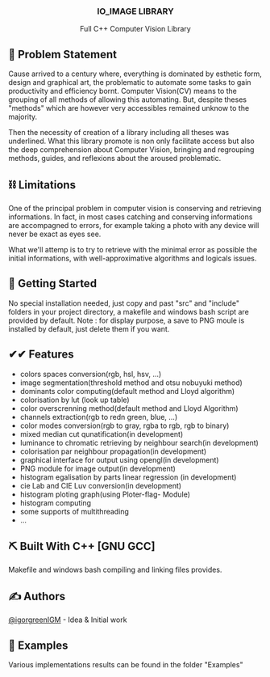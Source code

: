 <h3 align="center">IO_IMAGE LIBRARY</h3>

<p align="center"> Full C++ Computer Vision Library 
    <br> 
</p>

## 🧐 Problem Statement <a name = "problem_statement"></a>

Cause arrived to a century where, everything is dominated by esthetic form, design and graphical art, the problematic to automate some tasks to gain productivity and efficiency bornt. Computer Vision(CV) means to the grouping of all methods of allowing this automating. But, despite theses "methods" which are however very accessibles remained unknow to the majority.
    
Then the necessity of creation of a library including all theses was underlined.
What this library promote is non only facilitate access but also the deep comprehension about Computer Vision, bringing and regrouping methods, guides, and reflexions about the aroused problematic.       

## ⛓️ Limitations <a name = "limitations"></a>

One of the principal problem in computer vision is conserving and retrieving informations. In fact, in most cases catching and conserving informations are accompagned to errors, for example taking a photo with any device will never be exact as eyes see.

What we'll attemp is to try to retrieve with the minimal error as possible the initial informations, with well-approximative algorithms and logicals issues.

## 🏁 Getting Started <a name = "getting_started"></a>

No special installation needed, just copy and past "src" and "include" folders in your project directory, a makefile and windows bash script are provided by default.
Note : for display purpose, a save to PNG moule is installed by default, just delete them if you want.

##  ✔✔ Features <a name = "features">

-  colors spaces conversion(rgb, hsl, hsv, ...)
-  image segmentation(threshold method and otsu nobuyuki method)
-  dominants color computing(default method and Lloyd algorithm)
-  colorisation by lut (look up table)
-  color overscrenning method(default method and Lloyd Algorithm)
-  channels extraction(rgb to redn green, blue, ...) 
-  color modes conversion(rgb to gray, rgba to rgb, rgb to binary)
-  mixed median cut qunatification(in development)
-  luminance to chromatic retrieving by neighbour search(in development)
-  colorisation par neighbour propagation(in development)
-  graphical interface for output using opengl(in development)
-  PNG module for image output(in development)
-  histogram egalisation by parts linear regression (in development)
-  cie Lab and CIE Luv conversion(in development)
-  histogram ploting graph(using Ploter-flag- Module)
-  histogram computing
-  some supports of multithreading
-  ...

## ⛏️ Built With C++ [GNU GCC] <a name = "tech_stack"></a>

Makefile and windows bash compiling and linking files provides.

## ✍️ Authors <a name = "authors"></a>

[@igorgreenIGM](https://github.com/igorgreenIGM) - Idea & Initial work

## 💨 Examples <a name = "Examples"></a>

Various implementations results can be found in the folder "Examples"
